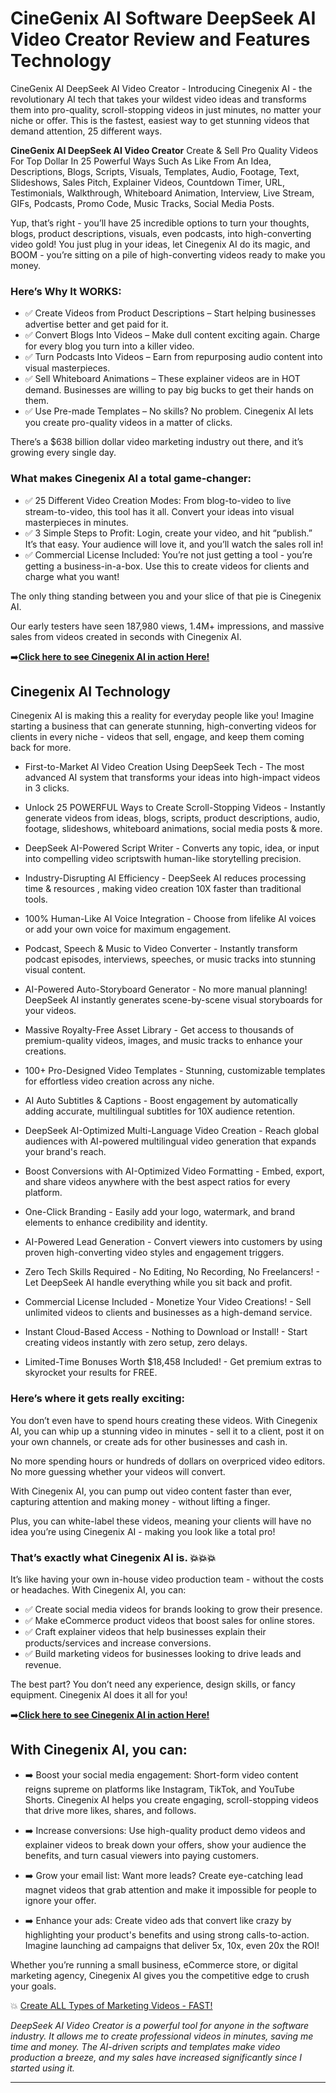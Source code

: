 # CineGenix AI Software DeepSeek AI Video Creator Review and Features Technology
CineGenix AI DeepSeek AI Video Creator - Introducing Cinegenix AI - the revolutionary AI tech that takes your wildest video ideas and transforms them into pro-quality, scroll-stopping videos in just minutes, no matter your niche or offer.
This is the fastest, easiest way to get stunning videos that demand attention, 25 different ways. 

**CineGenix AI DeepSeek AI Video Creator** Create & Sell Pro Quality Videos For Top Dollar In 25 Powerful Ways Such As Like
From An Idea, Descriptions, Blogs, Scripts, Visuals, Templates, Audio, Footage, Text, Slideshows, Sales Pitch, Explainer Videos, Countdown Timer, URL, Testimonials, Walkthrough, Whiteboard Animation, Interview, Live Stream, GIFs, Podcasts, Promo Code, Music Tracks, Social Media Posts.

Yup, that’s right - you’ll have 25 incredible options to turn your thoughts, blogs, product descriptions, visuals, even podcasts, into high-converting video gold!
You just plug in your ideas, let Cinegenix AI do its magic, and BOOM - you’re sitting on a pile of high-converting videos ready to make you money.

### Here’s Why It WORKS:

+ ✅ Create Videos from Product Descriptions – Start helping businesses advertise better and get paid for it.
+ ✅ Convert Blogs Into Videos – Make dull content exciting again. Charge for every blog you turn into a killer video.
+ ✅ Turn Podcasts Into Videos – Earn from repurposing audio content into visual masterpieces.
+ ✅ Sell Whiteboard Animations – These explainer videos are in HOT demand. Businesses are willing to pay big bucks to get their hands on them.
+ ✅ Use Pre-made Templates – No skills? No problem. Cinegenix AI lets you create pro-quality videos in a matter of clicks.

There’s a $638 billion dollar video marketing industry out there, and it’s growing every single day. 

### What makes Cinegenix AI a total game-changer:

+ ✅ 25 Different Video Creation Modes: From blog-to-video to live stream-to-video, this tool has it all. Convert your ideas into visual masterpieces in minutes.
+ ✅ 3 Simple Steps to Profit: Login, create your video, and hit “publish.” It’s that easy. Your audience will love it, and you’ll watch the sales roll in!
+ ✅ Commercial License Included: You’re not just getting a tool - you’re getting a business-in-a-box. Use this to create videos for clients and charge what you want! 

The only thing standing between you and your slice of that pie is Cinegenix AI.

Our early testers have seen 187,980 views, 1.4M+ impressions, and massive sales from videos created in seconds with Cinegenix AI. 

➡️[**Click here to see Cinegenix AI in action Here!**](https://warriorplus.com/o2/a/c5r9cfs/0)


## Cinegenix AI Technology 
Cinegenix AI is making this a reality for everyday people like you! Imagine starting a business that can generate stunning, high-converting videos for clients in every niche - videos that sell, engage, and keep them coming back for more.

+ First-to-Market AI Video Creation Using DeepSeek Tech - The most advanced AI system that transforms your ideas into high-impact videos in 3 clicks.

+ Unlock 25 POWERFUL Ways to Create Scroll-Stopping Videos - Instantly generate videos from ideas, blogs, scripts, product descriptions, audio, footage, slideshows, whiteboard animations, social media posts & more.

+ DeepSeek AI-Powered Script Writer - Converts any topic, idea, or input into compelling video scriptswith human-like storytelling precision.

+ Industry-Disrupting AI Efficiency - DeepSeek AI reduces processing time & resources , making video creation 10X faster than traditional tools.

+ 100% Human-Like AI Voice Integration - Choose from lifelike AI voices or add your own voice for maximum engagement.

+ Podcast, Speech & Music to Video Converter - Instantly transform podcast episodes, interviews, speeches, or music tracks into stunning visual content.

+ AI-Powered Auto-Storyboard Generator - No more manual planning! DeepSeek AI instantly generates scene-by-scene visual storyboards for your videos.

+ Massive Royalty-Free Asset Library - Get access to thousands of premium-quality videos, images, and music tracks to enhance your creations.

+ 100+ Pro-Designed Video Templates - Stunning, customizable templates for effortless video creation across any niche.

+ AI Auto Subtitles & Captions - Boost engagement by automatically adding accurate, multilingual subtitles for 10X audience retention.

+ DeepSeek AI-Optimized Multi-Language Video Creation - Reach global audiences with AI-powered multilingual video generation that expands your brand's reach.

+ Boost Conversions with AI-Optimized Video Formatting - Embed, export, and share videos anywhere with the best aspect ratios for every platform.

+ One-Click Branding - Easily add your logo, watermark, and brand elements to enhance credibility and identity.

+ AI-Powered Lead Generation - Convert viewers into customers by using proven high-converting video styles and engagement triggers.

+ Zero Tech Skills Required - No Editing, No Recording, No Freelancers! - Let DeepSeek AI handle everything while you sit back and profit.

+ Commercial License Included - Monetize Your Video Creations! - Sell unlimited videos to clients and businesses as a high-demand service.

+ Instant Cloud-Based Access - Nothing to Download or Install! - Start creating videos instantly with zero setup, zero delays.

+ Limited-Time Bonuses Worth $18,458 Included! - Get premium extras to skyrocket your results for FREE.


### Here’s where it gets really exciting: 

You don’t even have to spend hours creating these videos. With Cinegenix AI, you can whip up a stunning video in minutes - sell it to a client, post it on your own channels, or create ads for other businesses and cash in.

No more spending hours or hundreds of dollars on overpriced video editors. No more guessing whether your videos will convert. 

With Cinegenix AI, you can pump out video content faster than ever, capturing attention and making money - without lifting a finger.

Plus, you can white-label these videos, meaning your clients will have no idea you’re using Cinegenix AI - making you look like a total pro!


### That’s exactly what Cinegenix AI is. 💥💥💥

It’s like having your own in-house video production team - without the costs or headaches. With Cinegenix AI, you can:

+ ✅ Create social media videos for brands looking to grow their presence.
+ ✅ Make eCommerce product videos that boost sales for online stores.
+ ✅ Craft explainer videos that help businesses explain their products/services and increase conversions.
+ ✅ Build marketing videos for businesses looking to drive leads and revenue.

The best part? You don’t need any experience, design skills, or fancy equipment. Cinegenix AI does it all for you!

➡️[**Click here to see Cinegenix AI in action Here!**](https://warriorplus.com/o2/a/c5r9cfs/0)



## With Cinegenix AI, you can:

+ ➡️ Boost your social media engagement: Short-form video content reigns supreme on platforms like Instagram, TikTok, and YouTube Shorts. Cinegenix AI helps you create engaging, scroll-stopping videos that drive more likes, shares, and follows.

+ ➡️ Increase conversions: Use high-quality product demo videos and explainer videos to break down your offers, show your audience the benefits, and turn casual viewers into paying customers.

+ ➡️ Grow your email list: Want more leads? Create eye-catching lead magnet videos that grab attention and make it impossible for people to ignore your offer.

+ ➡️ Enhance your ads: Create video ads that convert like crazy by highlighting your product's benefits and using strong calls-to-action. Imagine launching ad campaigns that deliver 5x, 10x, even 20x the ROI!

Whether you’re running a small business, eCommerce store, or digital marketing agency, Cinegenix AI gives you the competitive edge to crush your goals.

💥 [Create ALL Types of Marketing Videos - FAST!](https://warriorplus.com/o2/a/c5r9cfs/0)

_DeepSeek AI Video Creator is a powerful tool for anyone in the software industry. It allows me to create professional videos in minutes, saving me time and money. The AI-driven scripts and templates make video production a breeze, and my sales have increased significantly since I started using it._


---
